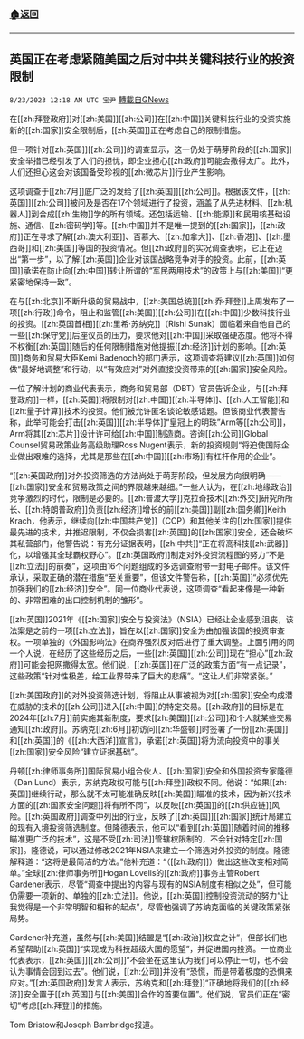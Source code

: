 ###  [:house:返回](README.md)
---


## 英国正在考虑紧随美国之后对中共关键科技行业的投资限制
`8/23/2023 12:18 AM UTC 宝尹` [轉載自GNews](https://gnews.org/articles/1585564)

  
在[[zh:拜登政府]]对[[zh:美国]][[zh:公司]]在[[zh:中国]]关键科技行业的投资实施新的[[zh:国家]]安全限制后，[[zh:英国]]正在考虑自己的限制措施。

但一项针对[[zh:英国]][[zh:公司]]的调查显示，这一仍处于萌芽阶段的[[zh:国家]]安全举措已经引发了人们的担忧，即企业担心[[zh:政府]]可能会撒得太广。此外，人们还担心这会对该国备受珍视的[[zh:微芯片]]行业产生影响。

这项调查于[[zh:7月]]底广泛的发给了[[zh:英国]][[zh:公司]]。根据该文件，[[zh:英国]][[zh:公司]]被问及是否在17个领域进行了投资，涵盖了从先进材料、[[zh:机器人]]到合成[[zh:生物]]学的所有领域。还包括运输、[[zh:能源]]和民用核基础设施、通信、[[zh:密码学]]等。[[zh:中国]]并不是唯一提到的[[zh:国家]]，[[zh:政府]]正在寻求了解[[zh:澳大利亚]]、百慕大、[[zh:加拿大]]、[[zh:香港]]、[[zh:墨西哥]]和[[zh:美国]]等国的投资情况。但[[zh:政府]]的实况调查表明，它正在迈出“第一步”，以了解[[zh:英国]]企业对该国战略竞争对手的投资。此前，[[zh:英国]]承诺在防止向[[zh:中国]]转让所谓的“军民两用技术”的政策上与[[zh:美国]]“更紧密地保持一致”。

在与[[zh:北京]]不断升级的贸易战中，[[zh:美国总统]][[zh:乔·拜登]]上周发布了一项[[zh:行政]]命令，阻止和监管[[zh:美国]][[zh:公司]]在[[zh:中国]]少数科技行业的投资。[[zh:英国首相]][[zh:里希·苏纳克]]（Rishi Sunak）面临着来自他自己的一些[[zh:保守党]]后座议员的压力，要求他对[[zh:中国]]采取强硬态度。他将不得不权衡[[zh:英国]]随后的任何限制措施对他提振[[zh:经济]]计划的影响。[[zh:英国]]商务和贸易大臣Kemi Badenoch的部门表示，这项调查将建议[[zh:英国]]如何做“最好地调整”和行动，以“有效应对”对外直接投资带来的[[zh:国家]]安全风险。

一位了解计划的商业代表表示，商务和贸易部（DBT）官员告诉企业，与[[zh:拜登政府]]一样，[[zh:英国]]将限制对[[zh:中国]][[zh:半导体]]、[[zh:人工智能]]和[[zh:量子计算]]技术的投资。他们被允许匿名谈论敏感话题。但该商业代表警告称，此举可能会打击[[zh:英国]][[zh:半导体]]“皇冠上的明珠”Arm等[[zh:公司]]，Arm将其[[zh:芯片]]设计许可给[[zh:中国]]制造商。咨询[[zh:公司]]Global Counsel贸易政策业务高级助理Ross Nugent表示，新的投资规则“将迫使国际企业做出艰难的选择，尤其是那些在[[zh:中国]][[zh:市场]]有杠杆作用的企业”。

“[[zh:英国政府]]对外投资筛选的方法尚处于萌芽阶段，但发展方向很明确——[[zh:国家]]安全和贸易政策之间的界限越来越细。”一些人认为，在[[zh:地缘政治]]竞争激烈的时代，限制是必要的。[[zh:普渡大学]]克拉奇技术[[zh:外交]]研究所所长、[[zh:特朗普政府]]负责[[zh:经济]]增长的前[[zh:美国]]副[[zh:国务卿]]Keith Krach，他表示，继续向[[zh:中国共产党]]（CCP）和其他关注的[[zh:国家]]提供最先进的技术，并推迟限制，不仅会损害[[zh:英国]]的[[zh:国家]]安全，还会破坏其私营部门，他警告说：有充分证据表明，[[zh:中共]]“正在将高科技[[zh:武器]]化，以增强其全球霸权野心”。[[zh:英国政府]]制定对外投资流程图的努力“不是[[zh:立法]]的前奏”，这项由16个问题组成的多选调查附带一封电子邮件。该文件承认，采取正确的潜在措施“至关重要”，但该文件警告称，[[zh:英国]]“必须优先加强我们的[[zh:经济]]安全”。同一位商业代表说，这项调查“看起来像是一种新的、非常困难的出口控制机制的雏形”。

[[zh:英国]]2021年《[[zh:国家]]安全与投资法》（NSIA）已经让企业感到沮丧，该法案是之前的一项[[zh:立法]]，旨在以[[zh:国家]]安全为由加强该国的投资审查权。一项单独的《外国影响法》在商界强烈反对后进行了重大调整。上面引用的同一个人说，在经历了这些经历之后，一些[[zh:英国]][[zh:公司]]现在“担心”[[zh:政府]]可能会把网撒得太宽。他们说，[[zh:英国]]在广泛的政策方面“有一点记录”，这些政策“针对性极差，给工业界带来了巨大的悲痛”。“这让人们非常紧张。”

[[zh:美国政府]]的对外投资筛选计划，将阻止从事被视为对[[zh:国家]]安全构成潜在威胁的技术的[[zh:公司]]进入[[zh:中国]]的特定交易。[[zh:政府]]的目标是在2024年[[zh:7月]]前实施其新制度，要求[[zh:美国]][[zh:公司]]和个人就某些交易通知[[zh:政府]]。苏纳克[[zh:6月]]初访问[[zh:华盛顿]]时签署了一份[[zh:美国]]和[[zh:英国]]的《[[zh:大西洋]]宣言》，承诺[[zh:英国]]将为流向投资中的事关[[zh:国家]]安全风险“建立证据基础”。

丹顿[[zh:律师事务所]]国际贸易小组合伙人、[[zh:国家]]安全和外国投资专家隆德（Dan Lund）表示，苏纳克政权可能与[[zh:拜登]]政权不同。他说：“如果[[zh:英国]]继续行动，那么就不太可能准确反映[[zh:美国]]瞄准的技术，因为新兴技术方面的[[zh:国家安全问题]]将有所不同”，以反映[[zh:英国]]的[[zh:供应链]]风险。[[zh:英国政府]]调查中列出的行业，反映了[[zh:英国]][[zh:国家]]统计局建立的现有入境投资筛选制度。但隆德表示，他可以“看到[[zh:英国]]随着时间的推移瞄准更广泛的技术”，这是不受[[zh:司法]]管辖权限制的，不会针对特定[[zh:国家]]。隆德说，可以通过修改2021年NSIA来建立一个筛选对外投资的制度。隆德解释道：“这将是最简洁的方法。”他补充道：“（[[zh:政府]]）做出这些改变相对简单。”全球[[zh:律师事务所]]Hogan Lovells的[[zh:政府]]事务主管Robert Gardener表示，尽管“调查中提出的内容与现有的NSIA制度有相似之处”，但可能仍需要一项新的、单独的[[zh:立法]]。他说，[[zh:英国]]控制投资流动的努力“让我觉得是一个非常明智和相称的起点”，尽管他强调了苏纳克面临的关键政策紧张局势。

Gardener补充道，虽然与[[zh:美国]]结盟是“[[zh:政治]]权宜之计”，但部长们也希望帮助[[zh:英国]]“实现成为科技超级大国的愿望”，并促进国内投资。一位商业代表表示，[[zh:英国]][[zh:公司]]“不会坐在这里认为我们可以停止一切，也不会认为事情会回到过去”。他们说，[[zh:公司]]并没有“恐慌，而是带着极度的恐惧来应对。”[[zh:英国政府]]发言人表示，苏纳克和[[zh:拜登]]“正确地将我们的[[zh:经济]]安全置于[[zh:英国]]与[[zh:美国]]合作的首要位置”。他们说，官员们正在“密切”考虑[[zh:拜登]]的措施。

Tom Bristow和Joseph Bambridge报道。
